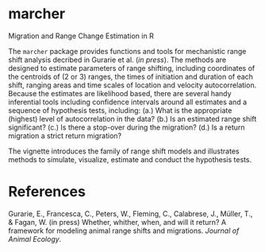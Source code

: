 # marcher
Migration and Range Change Estimation in R

The `marcher` package provides functions and tools for mechanistic range shift analysis decribed in Gurarie et al. (*in press*).  The methods are designed to estimate parameters of range shifting, including coordinates of the centroids of (2 or 3) ranges, the times of initiation and duration of each shift, ranging areas and time scales of location and velocity autocorrelation.  Because the estimates are likelihood based, there are several handy inferential tools including confidence intervals around all estimates and a sequence of hypothesis tests, including: (a.) What is the appropriate (highest) level of autocorrelation in the data? (b.) Is an estimated range shift significant? (c.) Is there a stop-over during the migration? (d.) Is a return migration a strict return migration? 
 
The vignette introduces the family of range shift models and illustrates methods to simulate, visualize, estimate and conduct the hypothesis tests. 


# References

Gurarie, E., Francesca, C.,  Peters, W., Fleming, C., Calabrese, J., Müller, T., & Fagan, W. (in press) Whether, whither, when, and will it return? A framework for modeling animal range shifts and migrations. *Journal of Animal Ecology*. 